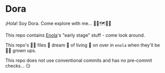 # Dora

¡Hola! Soy Dora. Come explore with me... 🎒🐒🗺️🦊🧭

This repo contains [Enola](https://github.com/enola-dev/enola/)'s "early stage" stuff - come look around.

This repo's 👶🏽 files 📁 dream 💭 of living 🧬 on over in `enola` when they'll be 👵🏽 grown ups.

This repo does not use conventional commits and has no pre-commit checks... 😏
